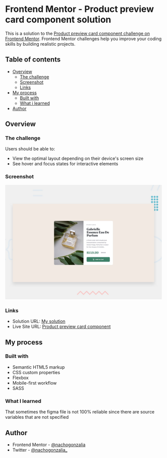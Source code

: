 # Frontend Mentor - Product preview card component solution

This is a solution to the [Product preview card component challenge on Frontend Mentor](https://www.frontendmentor.io/challenges/product-preview-card-component-GO7UmttRfa). Frontend Mentor challenges help you improve your coding skills by building realistic projects. 

## Table of contents

- [Overview](#overview)
  - [The challenge](#the-challenge)
  - [Screenshot](#screenshot)
  - [Links](#links)
- [My process](#my-process)
  - [Built with](#built-with)
  - [What i learned](#what-i-learned)
- [Author](#author)

## Overview

### The challenge

Users should be able to:

- View the optimal layout depending on their device's screen size
- See hover and focus states for interactive elements

### Screenshot

![](./screenshot.jpg)

### Links

- Solution URL: [My solution](https://www.frontendmentor.io/solutions/product-preview-card-component-WmxXaM7vTy)
- Live Site URL: [Product preview card component](https://codepen.io/nachogonzalia/full/qBoEzLg)

## My process

### Built with

- Semantic HTML5 markup
- CSS custom properties
- Flexbox
- Mobile-first workflow
- SASS

### What I learned

That sometimes the figma file is not 100% reliable since there are source variables that are not specified

## Author

- Frontend Mentor - [@nachogonzalia](https://www.frontendmentor.io/profile/nachogonzalia)
- Twitter - [@nachogonzalia_](https://www.twitter.com/nachogonzalia_)
